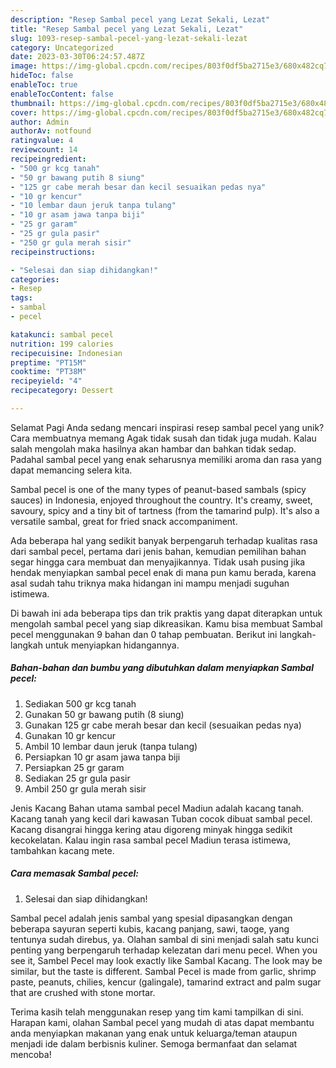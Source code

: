 ```yaml
---
description: "Resep Sambal pecel yang Lezat Sekali, Lezat"
title: "Resep Sambal pecel yang Lezat Sekali, Lezat"
slug: 1093-resep-sambal-pecel-yang-lezat-sekali-lezat
category: Uncategorized
date: 2023-03-30T06:24:57.487Z
image: https://img-global.cpcdn.com/recipes/803f0df5ba2715e3/680x482cq70/sambal-pecel-foto-resep-utama.jpg
hideToc: false
enableToc: true
enableTocContent: false
thumbnail: https://img-global.cpcdn.com/recipes/803f0df5ba2715e3/680x482cq70/sambal-pecel-foto-resep-utama.jpg
cover: https://img-global.cpcdn.com/recipes/803f0df5ba2715e3/680x482cq70/sambal-pecel-foto-resep-utama.jpg
author: Admin
authorAv: notfound
ratingvalue: 4
reviewcount: 14
recipeingredient:
- "500 gr kcg tanah"
- "50 gr bawang putih 8 siung"
- "125 gr cabe merah besar dan kecil sesuaikan pedas nya"
- "10 gr kencur"
- "10 lembar daun jeruk tanpa tulang"
- "10 gr asam jawa tanpa biji"
- "25 gr garam"
- "25 gr gula pasir"
- "250 gr gula merah sisir"
recipeinstructions:

- "Selesai dan siap dihidangkan!"
categories:
- Resep
tags:
- sambal
- pecel

katakunci: sambal pecel 
nutrition: 199 calories
recipecuisine: Indonesian
preptime: "PT15M"
cooktime: "PT38M"
recipeyield: "4"
recipecategory: Dessert

---
```



Selamat Pagi Anda sedang mencari inspirasi resep sambal pecel yang unik? Cara membuatnya memang Agak tidak susah dan tidak juga mudah. Kalau salah mengolah maka hasilnya akan hambar dan bahkan tidak sedap. Padahal sambal pecel yang enak seharusnya memiliki aroma dan rasa yang dapat memancing selera kita.


Sambal pecel is one of the many types of peanut-based sambals (spicy sauces) in Indonesia, enjoyed throughout the country. It&#39;s creamy, sweet, savoury, spicy and a tiny bit of tartness (from the tamarind pulp). It&#39;s also a versatile sambal, great for fried snack accompaniment.

Ada beberapa hal yang sedikit banyak berpengaruh terhadap kualitas rasa dari sambal pecel, pertama dari jenis bahan, kemudian pemilihan bahan segar hingga cara membuat dan menyajikannya. Tidak usah pusing jika hendak menyiapkan sambal pecel enak di mana pun kamu berada, karena asal sudah tahu triknya maka hidangan ini mampu menjadi suguhan istimewa.


Di bawah ini ada beberapa tips dan trik praktis yang dapat diterapkan untuk mengolah sambal pecel yang siap dikreasikan. Kamu bisa membuat Sambal pecel menggunakan 9 bahan dan 0 tahap pembuatan. Berikut ini langkah-langkah untuk menyiapkan hidangannya.

<!--inarticleads1-->

##### Bahan-bahan dan bumbu yang dibutuhkan dalam menyiapkan Sambal pecel:

1. Sediakan 500 gr kcg tanah
1. Gunakan 50 gr bawang putih (8 siung)
1. Gunakan 125 gr cabe merah besar dan kecil (sesuaikan pedas nya)
1. Gunakan 10 gr kencur
1. Ambil 10 lembar daun jeruk (tanpa tulang)
1. Persiapkan 10 gr asam jawa tanpa biji
1. Persiapkan 25 gr garam
1. Sediakan 25 gr gula pasir
1. Ambil 250 gr gula merah sisir


Jenis Kacang Bahan utama sambal pecel Madiun adalah kacang tanah. Kacang tanah yang kecil dari kawasan Tuban cocok dibuat sambal pecel. Kacang disangrai hingga kering atau digoreng minyak hingga sedikit kecokelatan. Kalau ingin rasa sambal pecel Madiun terasa istimewa, tambahkan kacang mete. 

<!--inarticleads2-->

##### Cara memasak Sambal pecel:


1. Selesai dan siap dihidangkan!

Sambal pecel adalah jenis sambal yang spesial dipasangkan dengan beberapa sayuran seperti kubis, kacang panjang, sawi, taoge, yang tentunya sudah direbus, ya. Olahan sambal di sini menjadi salah satu kunci penting yang berpengaruh terhadap kelezatan dari menu pecel. When you see it, Sambel Pecel may look exactly like Sambal Kacang. The look may be similar, but the taste is different. Sambal Pecel is made from garlic, shrimp paste, peanuts, chilies, kencur (galingale), tamarind extract and palm sugar that are crushed with stone mortar. 

Terima kasih telah menggunakan resep yang tim kami tampilkan di sini. Harapan kami, olahan Sambal pecel yang mudah di atas dapat membantu anda menyiapkan makanan yang enak untuk keluarga/teman ataupun menjadi ide dalam berbisnis kuliner. Semoga bermanfaat dan selamat mencoba!
